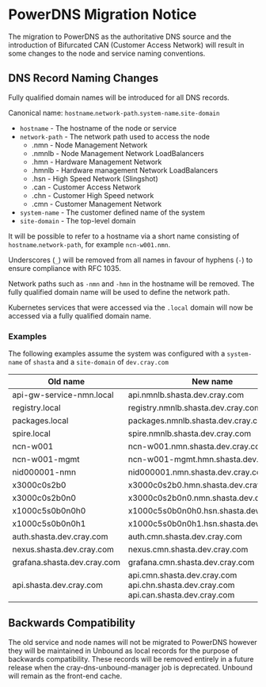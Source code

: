 # PowerDNS Migration Notice

The migration to PowerDNS as the authoritative DNS source and the introduction of Bifurcated CAN (Customer Access Network) will result in some changes to the node and service naming conventions.

## DNS Record Naming Changes

Fully qualified domain names will be introduced for all DNS records.

Canonical name: `hostname`.`network-path`.`system-name`.`site-domain`

* `hostname` - The hostname of the node or service
* `network-path` - The network path used to access the node
  * .nmn - Node Management Network
  * .nmnlb - Node Management Network LoadBalancers
  * .hmn - Hardware Management Network
  * .hmnlb - Hardware management Network LoadBalancers
  * .hsn - High Speed Network (Slingshot)
  * .can - Customer Access Network
  * .chn - Customer High Speed network
  * .cmn - Customer Management Network
* `system-name` - The customer defined name of the system
* `site-domain` - The top-level domain

It will be possible to refer to a hostname via a short name consisting of `hostname`.`network-path`, for example `ncn-w001.nmn`.

Underscores (`_`) will be removed from all names in favour of hyphens (`-`) to ensure compliance with RFC 1035.

Network paths such as `-nmn` and `-hmn` in the hostname will be removed. The fully qualified domain name will be used to define the network path.

Kubernetes services that were accessed via the `.local` domain will now be accessed via a fully qualified domain name.

### Examples

The following examples assume the system was configured with a `system-name` of `shasta` and a `site-domain` of `dev.cray.com`

| Old name                    | New name                                | Short name                                          |
|-----------------------------|-----------------------------------------|-----------------------------------------------------|
| api-gw-service-nmn.local    | api.nmnlb.shasta.dev.cray.com           | api.nmnlb                                           |
| registry.local              | registry.nmnlb.shasta.dev.cray.com      | registry.nmnlb                                      |
| packages.local              | packages.nmnlb.shasta.dev.cray.com      | packages.nmnlb                                      |
| spire.local                 | spire.nmnlb.shasta.dev.cray.com         | spire.nmnlb                                         |
| ncn-w001                    | ncn-w001.nmn.shasta.dev.cray.com        | ncn-w001.nmn                                        |
| ncn-w001-mgmt               | ncn-w001-mgmt.hmn.shasta.dev.cray.com   | ncn-w001-mgmt.hmn                                   |
| nid000001-nmn               | nid000001.nmn.shasta.dev.cray.com       | nid000001.nmn                                       |
| x3000c0s2b0                 | x3000c0s2b0.hmn.shasta.dev.cray.com     | x3000c0s2b0.hmn                                     |
| x3000c0s2b0n0               | x3000c0s2b0n0.nmn.shasta.dev.cray.com   | x3000c0s2b0n0.nmn                                   |
| x1000c5s0b0n0h0             | x1000c5s0b0n0h0.hsn.shasta.dev.cray.com | x1000c5s0b0n0h0.hsn                                 |
| x1000c5s0b0n0h1             | x1000c5s0b0n0h1.hsn.shasta.dev.cray.com | x1000c5s0b0n0h1.hsn                                 |
| auth.shasta.dev.cray.com    | auth.cmn.shasta.dev.cray.com            |                                                     |
| nexus.shasta.dev.cray.com   | nexus.cmn.shasta.dev.cray.com           |                                                     |
| grafana.shasta.dev.cray.com | grafana.cmn.shasta.dev.cray.com         |                                                     |
| api.shasta.dev.cray.com     | api.cmn.shasta.dev.cray.com<br>api.chn.shasta.dev.cray.com<br>api.can.shasta.dev.cray.com |   |

## Backwards Compatibility

The old service and node names will not be migrated to PowerDNS however they will be maintained in Unbound as local records for the purpose of backwards compatibility. These records will be removed entirely in a future release when the cray-dns-unbound-manager job is deprecated. Unbound will remain as the front-end cache.